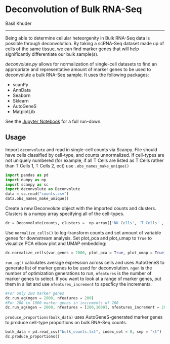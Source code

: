 # Deconvolution of Bulk RNA-Seq
Basil Khuder

-------
Being able to determine cellular heteorgenity in Bulk RNA-Seq data is possible through deconvolution. By taking a scRNA-Seq dataset made 
up of cells of the same tissue, we can find marker genes that will help significantly differentiate our bulk sample(s). 

*deconvolute.py* allows for normalization of single-cell datasets to find an appropriate and representative amount of  marker genes to be used to deconvolute a bulk RNA-Seq sample. It uses the following packages: 

- scanPy
- AnnData
- Seaborn
- Sklearn
- AutoGeneS
- MatplotLib

See the [Jupyter Notebook](https://github.com/basilkhuder/BulkDeconvolution/blob/master/deconvolute.ipynb) for a full run-down. 

## Usage

Import ```deconvolute``` and read in single-cell counts via Scanpy. File should have cells classified by cell-type, and counts unnormalized. If cell-types are not uniquely numbered (for example, if all T Cells are listed as T Cells rather than T Cells 1, T Cells 2, ect) use ```.obs_names_make_unique()```

``` python
import pandas as pd
import numpy as np
import scanpy as sc
import deconvolute as Deconvolute
data = sc.read("counts.csv")
data.obs_names_make_unique()
```
Create a new Deconvolute object with the imported counts and clusters. Clusters is a numpy array specifying all of the cell-types.

``` python
dc = Deconvolute(counts, clusters =  np.array(['NK Cells', 'T Cells' ,'B Cells','DC Cells']))
```

Use ```normalize_cells()``` to log-transform counts and set amount of variable genes for downstream analysis. Set plot_pca and plot_umap to ```True``` to visualize PCA elbow plot and UMAP embedding:

``` python
dc.normalize_cells(var_genes = 2000, plot_pca = True, plot_umap = True)
```

```run_ag()``` calculates average expression across cells and uses AutoGeneS to generate list of marker genes to be used for deconvolution. ```ngen``` is the number of optimization generations to run, ```nfeatures``` is the number of marker genes to select. If you want to look at a range of marker genes, put them in a list and use ```nfeatures_increment``` to specficy the increments:

``` python
#For only 200 marker genes
dc.run_ag(ngen = 2000, nfeatures = 200)
#For 200 to 1000 marker genes in increments of 200
dc.run_ag(ngen = 2000, nfeatures = [200,1000], nfeatures_increment = 200)
```

```produce_proportions(bulk_data)``` uses AutoGeneS-generated marker genes to produce cell-type proportions on bulk RNA-Seq counts. 

``` python
bulk_data = pd.read_csv("bulk_counts.txt", index_col = 0, sep = "\t")
dc.produce_proportions()
```
